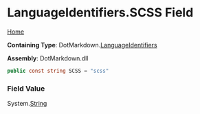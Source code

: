 <a name="_top"></a>

# LanguageIdentifiers\.SCSS Field

[Home](../../../README.md#_top)

**Containing Type**: DotMarkdown\.[LanguageIdentifiers](../README.md#_top)

**Assembly**: DotMarkdown\.dll

```csharp
public const string SCSS = "scss"
```

### Field Value

System\.[String](https://docs.microsoft.com/en-us/dotnet/api/system.string)